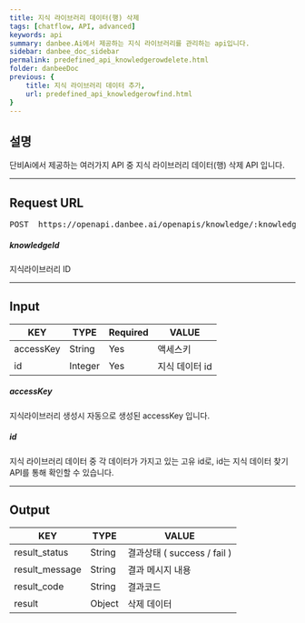```yaml
---
title: 지식 라이브러리 데이터(행) 삭제
tags: [chatflow, API, advanced]
keywords: api
summary: danbee.Ai에서 제공하는 지식 라이브러리를 관리하는 api입니다.
sidebar: danbee_doc_sidebar
permalink: predefined_api_knowledgerowdelete.html
folder: danbeeDoc
previous: {
    title: 지식 라이브러리 데이터 추가,
    url: predefined_api_knowledgerowfind.html
}
---
```


## 설명

단비Ai에서 제공하는 여러가지 API 중 지식 라이브러리 데이터(행) 삭제 API 입니다.<br>
<hr/>

## Request URL
<pre>POST  https://openapi.danbee.ai/openapis/knowledge/:knowledgeId/delete</pre>
##### knowledgeId
지식라이브러리 ID
<hr/>

## Input

| KEY | TYPE | Required | VALUE |
|--------|--------|--------|--------|
| accessKey | String | Yes | 액세스키 | 
| id | Integer | Yes | 지식 데이터 id | 


##### accessKey
지식라이브러리 생성시 자동으로 생성된 accessKey 입니다.

##### id
지식 라이브러리 데이터 중 각 데이터가 가지고 있는 고유 id로, id는 지식 데이터 찾기 API를 통해 확인할 수 있습니다.
<hr/>

## Output

| KEY | TYPE | VALUE |
|--------|--------|--------|
| result_status | String | 결과상태 ( success / fail ) |
| result_message | String | 결과 메시지 내용 |
| result_code | String | 결과코드 |
| result | Object | 삭제 데이터 |



<br />

